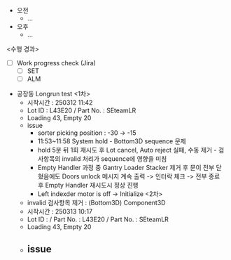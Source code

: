 - 오전
	- ...
- 오후
	- ...

<수행 경과>
- [ ] Work progress check (Jira)
	- [ ] SET
	- [ ] ALM

- 공장동 Longrun test 
	<1차>
	- 시작시간 :  250312 11:42
	- Lot ID : L43E20 / Part No. : SEteamLR
	- Loading 43, Empty 20
	- issue
		- sorter picking position : -30 -> -15
		- 11:53~11:58 System hold - Bottom3D sequence 문제
		- hold 5분 뒤 1회 재시도 후 Lot cancel, Auto reject 실패, 수동 제거 - 검사항목의 invalid 처리가 sequence에 영향을 미침
		- Empty Handler 과정 중 Gantry Loader Stacker 제거 후 문이 전부 닫혔음에도 Doors unlock 메시지 계속 출력 -> 인터락 체크 -> 전부 종료 후 Empty Handler 재시도시 정상 진행
		- Left indexder motor is off -> Initialize
	<2차>
	- invalid 검사항목 제거 : (Bottom3D) Component3D
	- 시작시간 : 250313 10:17
	- Lot ID : / Part No. : L43E20 / Part No. : SEteamLR
	- Loading 43, Empty 20
	- issue
		- 